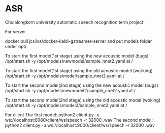 # ASR
Chulalongkorn university automatic speech recognition term project

For server

docker pull jcsilva/docker-kaldi-gstreamer-server
and put models folder under opt/

To start the first model(1st stage) using the new acoustic model (bugs) /opt/start.sh -y /opt/models/newmodel/sample_nnet2.yaml at /

To start the first model(1st stage) using the old acoustic model (working) /opt/start.sh -y /opt/models/model/sample_nnet2.yaml at /

To start the second model(2nd stage) using the new acoustic model (bugs) /opt/start.sh -y /opt/models/newmodel2/sample_nnet2.yaml at /

To start the second model(2nd stage) using the old acoustic model (woking) /opt/start.sh -y /opt/models/model2/sample_nnet2.yaml at /

For client
The first model: python2 client.py -u ws://localhost:8080/client/ws/speech -r 32000 <testfile>.wav
The second model: python2 client.py -u ws://localhost:9000/client/ws/speech -r 32000 <testfile>.wav